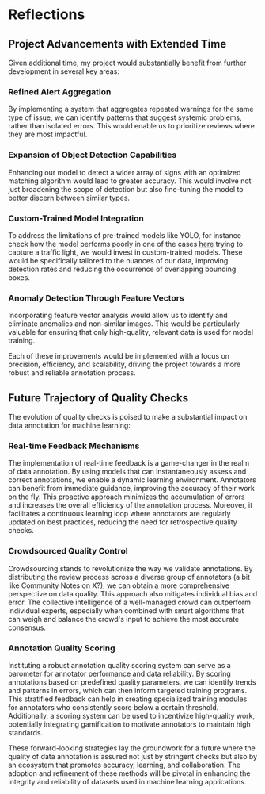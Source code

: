 # Reflections

## Project Advancements with Extended Time

Given additional time, my project would substantially benefit from further development in several key areas:

### Refined Alert Aggregation

By implementing a system that aggregates repeated warnings for the same type of issue, we can identify patterns that suggest systemic problems, rather than isolated errors. This would enable us to prioritize reviews where they are most impactful.

### Expansion of Object Detection Capabilities

Enhancing our model to detect a wider array of signs with an optimized matching algorithm would lead to greater accuracy. This would involve not just broadening the scope of detection but also fine-tuning the model to better discern between similar types.

### Custom-Trained Model Integration

To address the limitations of pre-trained models like YOLO, for instance check how the model performs poorly in one of the cases [here](downloaded_images/yolofailure.jpg) trying to capture a traffic light, we would invest in custom-trained models. These would be specifically tailored to the nuances of our data, improving detection rates and reducing the occurrence of overlapping bounding boxes.

### Anomaly Detection Through Feature Vectors

Incorporating feature vector analysis would allow us to identify and eliminate anomalies and non-similar images. This would be particularly valuable for ensuring that only high-quality, relevant data is used for model training.

Each of these improvements would be implemented with a focus on precision, efficiency, and scalability, driving the project towards a more robust and reliable annotation process.

## Future Trajectory of Quality Checks

The evolution of quality checks is poised to make a substantial impact on data annotation for machine learning:

### Real-time Feedback Mechanisms

The implementation of real-time feedback is a game-changer in the realm of data annotation. By using models that can instantaneously assess and correct annotations, we enable a dynamic learning environment. Annotators can benefit from immediate guidance, improving the accuracy of their work on the fly. This proactive approach minimizes the accumulation of errors and increases the overall efficiency of the annotation process. Moreover, it facilitates a continuous learning loop where annotators are regularly updated on best practices, reducing the need for retrospective quality checks.

### Crowdsourced Quality Control

Crowdsourcing stands to revolutionize the way we validate annotations. By distributing the review process across a diverse group of annotators (a bit like Community Notes on X?), we can obtain a more comprehensive perspective on data quality. This approach also mitigates individual bias and error. The collective intelligence of a well-managed crowd can outperform individual experts, especially when combined with smart algorithms that can weigh and balance the crowd's input to achieve the most accurate consensus.

### Annotation Quality Scoring

Instituting a robust annotation quality scoring system can serve as a barometer for annotator performance and data reliability. By scoring annotations based on predefined quality parameters, we can identify trends and patterns in errors, which can then inform targeted training programs. This stratified feedback can help in creating specialized training modules for annotators who consistently score below a certain threshold. Additionally, a scoring system can be used to incentivize high-quality work, potentially integrating gamification to motivate annotators to maintain high standards.

These forward-looking strategies lay the groundwork for a future where the quality of data annotation is assured not just by stringent checks but also by an ecosystem that promotes accuracy, learning, and collaboration. The adoption and refinement of these methods will be pivotal in enhancing the integrity and reliability of datasets used in machine learning applications.